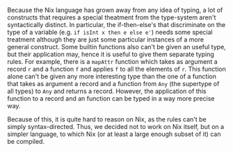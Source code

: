 Because the Nix language has grown away from any idea of typing, a lot of
constructs that requires a special theatment from the type-system aren't
syntactically distinct.
In particular, the if-then-else's that discriminate on the type of a variable
(e.g. `if isInt x then e else e'`) needs some special treatment although they
are just some particular instances of a more general construct.
Some builtin functions also can't be given an useful type, but their
application may, hence it is useful to give them separate typing rules. For
example, there is a `mapAttr` function which takes as argument a record `r` 
and a function `f` and applies `f` to all the elements of `r`.
This function alone can't be given any more interesting type than the one of a
function that takes as argument a record and a function from `Any` (the
supertype of all types) to `Any` and returns a record.
However, the application of this function to a record and an function can be
typed in a way more precise way.

Because of this, it is quite hard to reason on Nix, as the rules can't be
simply syntax-directed.
Thus, we decided not to work on Nix itself, but on a simpler language, to which
Nix (or at least a large enough subset of it) can be compiled.
